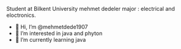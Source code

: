 Student at Bilkent University
mehmet dedeler
major : electrical and eloctronics.
- 👋 Hi, I’m @mehmetdede1907
- 👀 I’m interested in java and phyton
- 🌱 I’m currently learning java

<!---
mehmetdede1907/mehmetdede1907 is a ✨ special ✨ repository because its `README.md` (this file) appears on your GitHub profile.
You can click the Preview link to take a look at your changes.
--->
